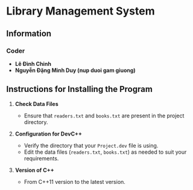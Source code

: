 # Library Management System

## Information

### Coder
- **Lê Đình Chinh**
- **Nguyễn Đặng Minh Duy (nup duoi gam giuong)**

## Instructions for Installing the Program

1. **Check Data Files**
   - Ensure that `readers.txt` and `books.txt` are present in the project directory.

2. **Configuration for DevC++**
   - Verify the directory that your `Project.dev` file is using.
   - Edit the data files (`readers.txt`, `books.txt`) as needed to suit your requirements.

3. **Version of C++**
   - From C++11 version to the latest version.
